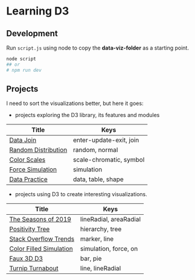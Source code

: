 # Learning D3

## Development

Run `script.js` using node to copy the **data-viz-folder** as a starting point.

```bash
node script
## or
# npm run dev
```

## Projects

I need to sort the visualizations better, but here it goes:

- projects exploring the D3 library, its features and modules

| Title                                                              | Keys                    |
| ------------------------------------------------------------------ | ----------------------- |
| [Data Join](https://codepen.io/borntofrappe/pen/wvaxwdY)           | enter-update-exit, join |
| [Random Distribution](https://codepen.io/borntofrappe/pen/wvKwRoB) | random, normal          |
| [Color Scales](https://codepen.io/borntofrappe/pen/yLYJpKq)        | scale-chromatic, symbol |
| [Force Simulation](https://codepen.io/borntofrappe/pen/GRpNqpd)    | simulation              |
| [Data Practice](https://codepen.io/borntofrappe/pen/pojPJGa)       | data, table, shape      |

- projects using D3 to create interesting visualizations.

| Title                                                                  | Keys                   |
| ---------------------------------------------------------------------- | ---------------------- |
| [The Seasons of 2019](https://codepen.io/borntofrappe/pen/jOPeKZp)     | lineRadial, areaRadial |
| [Positivity Tree](https://codepen.io/borntofrappe/pen/eYpNRRX)         | hierarchy, tree        |
| [Stack Overflow Trends](https://codepen.io/borntofrappe/pen/oNjjdeZ)   | marker, line           |
| [Color Filled Simulation](https://codepen.io/borntofrappe/pen/dyYOBzV) | simulation, force, on  |
| [Faux 3D D3](https://codepen.io/borntofrappe/pen/NWGeZNV)              | bar, pie               |
| [Turnip Turnabout](https://codepen.io/borntofrappe/pen/pojGaEZ)        | line, lineRadial       |
